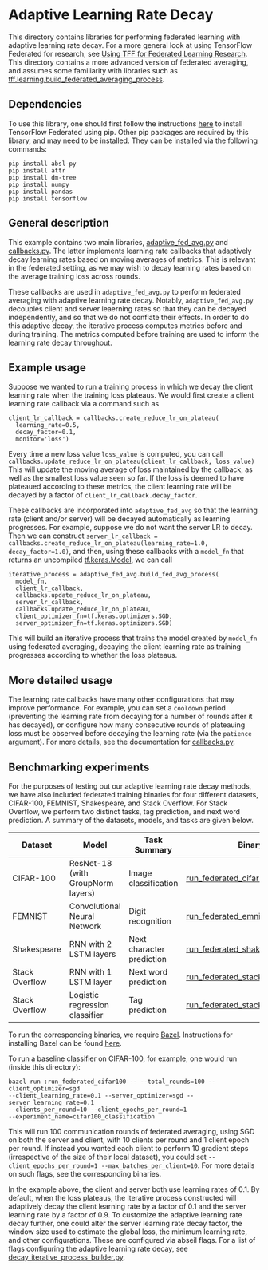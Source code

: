 # Adaptive Learning Rate Decay

This directory contains libraries for performing federated learning with
adaptive learning rate decay. For a more general look at using TensorFlow
Federated for research, see
[Using TFF for Federated Learning Research](https://www.tensorflow.org/federated/tff_for_research).
This directory contains a more advanced version of federated averaging, and
assumes some familiarity with libraries such as
[tff.learning.build_federated_averaging_process](https://www.tensorflow.org/federated/api_docs/python/tff/learning/build_federated_averaging_process).

## Dependencies

To use this library, one should first follow the instructions
[here](https://github.com/tensorflow/federated/blob/master/docs/install.md) to
install TensorFlow Federated using pip. Other pip packages are required by this
library, and may need to be installed. They can be installed via the following
commands:

```
pip install absl-py
pip install attr
pip install dm-tree
pip install numpy
pip install pandas
pip install tensorflow
```

## General description

This example contains two main libraries,
[adaptive_fed_avg.py](https://github.com/tensorflow/federated/blob/master/tensorflow_federated/python/research/adaptive_lr_decay/adaptive_fed_avg.py)
and
[callbacks.py](https://github.com/tensorflow/federated/blob/master/tensorflow_federated/python/research/adaptive_lr_decay/callbacks.py).
The latter implements learning rate callbacks that adaptively decay learning
rates based on moving averages of metrics. This is relevant in the federated
setting, as we may wish to decay learning rates based on the average training
loss across rounds.

These callbacks are used in `adaptive_fed_avg.py` to perform federated averaging
with adaptive learning rate decay. Notably, `adaptive_fed_avg.py` decouples
client and server leaerning rates so that they can be decayed independently, and
so that we do not conflate their effects. In order to do this adaptive decay,
the iterative process computes metrics before and during training. The metrics
computed before training are used to inform the learning rate decay throughout.

## Example usage

Suppose we wanted to run a training process in which we decay the client
learning rate when the training loss plateaus. We would first create a client
learning rate callback via a command such as

```
client_lr_callback = callbacks.create_reduce_lr_on_plateau(
  learning_rate=0.5,
  decay_factor=0.1,
  monitor='loss')
```

Every time a new loss value `loss_value` is computed, you can call
`callbacks.update_reduce_lr_on_plateau(client_lr_callback, loss_value)` This
will update the moving average of loss maintained by the callback, as well as
the smallest loss value seen so far. If the loss is deemed to have plateaued
according to these metrics, the client learning rate will be decayed by a factor
of `client_lr_callback.decay_factor`.

These callbacks are incorporated into `adaptive_fed_avg` so that the learning
rate (client and/or server) will be decayed automatically as learning
progresses. For example, suppose we do not want the server LR to decay. Then we
can construct `server_lr_callback =
callbacks.create_reduce_lr_on_plateau(learning_rate=1.0, decay_factor=1.0)`, and
then, using these callbacks with a `model_fn` that returns an uncompiled
[tf.keras.Model](https://www.tensorflow.org/api_docs/python/tf/keras/Model), we
can call

<!-- mdformat off(This code snippet is sensitive to automatic formatting changes) -->
```
iterative_process = adaptive_fed_avg.build_fed_avg_process(
  model_fn,
  client_lr_callback,
  callbacks.update_reduce_lr_on_plateau,
  server_lr_callback,
  callbacks.update_reduce_lr_on_plateau,
  client_optimizer_fn=tf.keras.optimizers.SGD,
  server_optimizer_fn=tf.keras.optimizers.SGD)
```
<!-- mdformat on -->

This will build an iterative process that trains the model created by `model_fn`
using federated averaging, decaying the client learning rate as training
progresses according to whether the loss plateaus.

## More detailed usage

The learning rate callbacks have many other configurations that may improve
performance. For example, you can set a `cooldown` period (preventing the
learning rate from decaying for a number of rounds after it has decayed), or
configure how many consecutive rounds of plateauing loss must be observed before
decaying the learning rate (via the `patience` argument). For more details, see
the documentation for
[callbacks.py](https://github.com/tensorflow/federated/blob/master/tensorflow_federated/python/research/adaptive_lr_decay/callbacks.py).

## Benchmarking experiments

For the purposes of testing out our adaptive learning rate decay methods, we
have also included federated training binaries for four different datasets,
CIFAR-100, FEMNIST, Shakespeare, and Stack Overflow. For Stack Overflow, we
perform two distinct tasks, tag prediction, and next word prediction. A summary
of the datasets, models, and tasks are given below.

Dataset        | Model                             | Task Summary              | Binary
-------------- | --------------------------------- | ------------------------- | ------
CIFAR-100      | ResNet-18 (with GroupNorm layers) | Image classification      | [run_federated_cifar100.py](https://github.com/tensorflow/federated/blob/master/tensorflow_federated/python/research/adaptive_lr_decay/run_federated_cifar100.py)
FEMNIST        | Convolutional Neural Network      | Digit recognition         | [run_federated_emnist.py](https://github.com/tensorflow/federated/blob/master/tensorflow_federated/python/research/adaptive_lr_decay/run_federated_emnist.py)
Shakespeare    | RNN with 2 LSTM layers            | Next character prediction | [run_federated_shakespeare.py](https://github.com/tensorflow/federated/blob/master/tensorflow_federated/python/research/adaptive_lr_decay/run_federated_shakespeare.py)
Stack Overflow | RNN with 1 LSTM layer             | Next word prediction      | [run_federated_stackoverflow.py](https://github.com/tensorflow/federated/blob/master/tensorflow_federated/python/research/adaptive_lr_decay/run_federated_stackoverflow.py)
Stack Overflow | Logistic regression classifier    | Tag prediction            | [run_federated_stackoverflow_lr.py](https://github.com/tensorflow/federated/blob/master/tensorflow_federated/python/research/adaptive_lr_decay/run_federated_stackoverflow_lr.py)

To run the corresponding binaries, we require [Bazel](https://www.bazel.build/).
Instructions for installing Bazel can be found
[here](https://docs.bazel.build/versions/master/install.html).

To run a baseline classifier on CIFAR-100, for example, one would run (inside
this directory):

```
bazel run :run_federated_cifar100 -- --total_rounds=100 --client_optimizer=sgd
--client_learning_rate=0.1 --server_optimizer=sgd --server_learning_rate=0.1
--clients_per_round=10 --client_epochs_per_round=1
--experiment_name=cifar100_classification
```

This will run 100 communication rounds of federated averaging, using SGD on both
the server and client, with 10 clients per round and 1 client epoch per round.
If instead you wanted each client to perform 10 gradient steps (irrespective of
the size of their local dataset), you could set `--client_epochs_per_round=1
--max_batches_per_client=10`. For more details on such flags, see the
corresponding binaries.

In the example above, the client and server both use learning rates of 0.1. By
default, when the loss plateaus, the iterative process constructed will
adaptively decay the client learning rate by a factor of 0.1 and the server
learning rate by a factor of 0.9. To customize the adaptive learning rate decay
further, one could alter the server learning rate decay factor, the window size
used to estimate the global loss, the minimum learning rate, and other
configurations. These are configured via abseil flags. For a list of flags
configuring the adaptive learning rate decay, see
[decay_iterative_process_builder.py](https://github.com/tensorflow/federated/blob/master/tensorflow_federated/python/research/adaptive_lr_decay/decay_iterative_process_builder.py).
